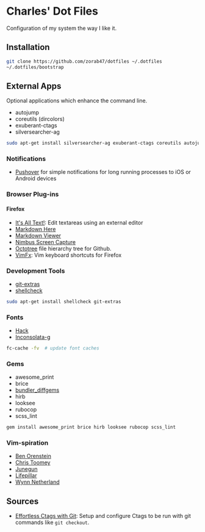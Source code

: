 # Charles' Dot Files

Configuration of my system the way I like it.

## Installation

```sh
git clone https://github.com/zorab47/dotfiles ~/.dotfiles
~/.dotfiles/bootstrap
```

## External Apps

Optional applications which enhance the command line.

- autojump
- coreutils (dircolors)
- exuberant-ctags
- silversearcher-ag

```sh
sudo apt-get install silversearcher-ag exuberant-ctags coreutils autojump
```

### Notifications

- [Pushover](https://pushover.net) for simple notifications for long running
  processes to iOS or Android devices

### Browser Plug-ins

#### Firefox

- [It's All Text!](https://addons.mozilla.org/en-US/firefox/addon/its-all-text): Edit textareas using an external editor
- [Markdown Here](https://addons.mozilla.org/en-US/firefox/addon/markdown-here)
- [Markdown Viewer](https://addons.mozilla.org/en-US/firefox/addon/markdown-viewer)
- [Nimbus Screen Capture](https://addons.mozilla.org/en-US/firefox/addon/nimbus-Screenshot)
- [Octotree](https://addons.mozilla.org/en-US/firefox/addon/octotree) file hierarchy tree for Github.
- [VimFx](https://addons.mozilla.org/firefox/addon/vimfx): Vim keyboard shortcuts for Firefox

### Development Tools

- [git-extras](https://github.com/tj/git-extras/blob/master/Commands.md)
- [shellcheck](https://github.com/koalaman/shellcheck)

```sh
sudo apt-get install shellcheck git-extras
```

### Fonts

- [Hack](https://github.com/chrissimpkins/hack)
- [Inconsolata-g](http://leonardo-m.livejournal.com/77079.html)

```bash
fc-cache -fv  # update font caches
```

### Gems

- awesome_print
- brice
- [bundler_diffgems](https://github.com/sinsoku/bundler_diffgems)
- hirb
- looksee
- rubocop
- scss_lint

```sh
gem install awesome_print brice hirb looksee rubocop scss_lint
```

### Vim-spiration

- [Ben Orenstein](https://github.com/r00k/dotfiles)
- [Chris Toomey](https://github.com/christoomey/dotfiles)
- [Junegun](https://github.com/junegunn/dotfiles)
- [Lifepillar](https://github.com/lifepillar/vimrc)
- [Wynn Netherland](https://github.com/pengwynn/dotfiles)

## Sources

- [Effortless Ctags with Git][]: Setup and configure Ctags to be run with
  git commands like `git checkout`.

[Effortless Ctags with Git]: http://tbaggery.com/2011/08/08/effortless-ctags-with-git.html

